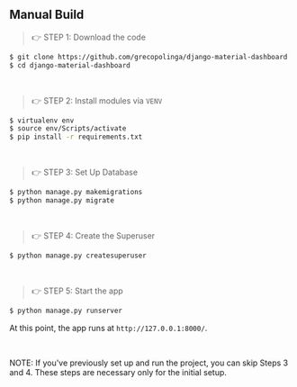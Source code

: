 ## Manual Build 

> 👉 STEP 1: Download the code  

```bash
$ git clone https://github.com/grecopolinga/django-material-dashboard
$ cd django-material-dashboard
```

<br />

> 👉 STEP 2: Install modules via `VENV`  

```bash
$ virtualenv env
$ source env/Scripts/activate
$ pip install -r requirements.txt
```

<br />

> 👉 STEP 3: Set Up Database

```bash
$ python manage.py makemigrations
$ python manage.py migrate
```

<br />

> 👉 STEP 4: Create the Superuser

```bash
$ python manage.py createsuperuser
```

<br />

> 👉 STEP 5: Start the app

```bash
$ python manage.py runserver
```

At this point, the app runs at `http://127.0.0.1:8000/`. 

<br />

NOTE: If you've previously set up and run the project, you can skip Steps 3 and 4. These steps are necessary only for the initial setup.